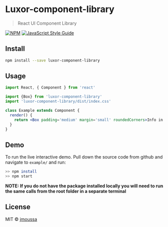 # Luxor-component-library

> React UI Component Library 

[![NPM](https://img.shields.io/npm/v/luxor-component-library.svg)](https://www.npmjs.com/package/@jmoussa/luxor-component-library) [![JavaScript Style Guide](https://img.shields.io/badge/code_style-standard-brightgreen.svg)](https://standardjs.com)

## Install

```bash
npm install --save luxor-component-library
```

## Usage

```jsx
import React, { Component } from 'react'

import {Box} from 'luxor-component-library'
import 'luxor-component-library/dist/index.css'

class Example extends Component {
  render() {
    return <Box padding='medium' margin='small' roundedCorners>Info in the box</Box>
  }
}
```

## Demo
To run the live interactive demo. Pull down the source code from github and navigate to `example/` and run:

```bash
>> npm install
>> npm start
```

__NOTE: If you do not have the package installed locally you will need to run the same calls from the root folder in a separate terminal__


## License

MIT © [jmoussa](https://github.com/jmoussa)
